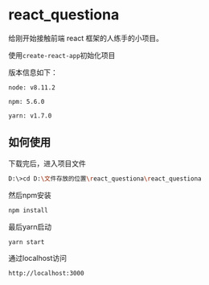 # react_questiona
给刚开始接触前端 react 框架的人练手的小项目。

使用`create-react-app`初始化项目

版本信息如下：

`node: v8.11.2`

`npm: 5.6.0`

`yarn: v1.7.0`

## 如何使用

下载完后，进入项目文件

```bash
D:\>cd D:\文件存放的位置\react_questiona\react_questiona
```

然后npm安装

```bash
npm install
```

最后yarn启动

```bash
yarn start
```

通过localhost访问

```bash
http://localhost:3000
```
